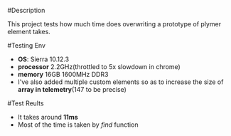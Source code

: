#Description

This project tests how much time does overwriting a prototype of plymer element takes.

#Testing Env
- **OS**: Sierra 10.12.3
- **processor** 2.2GHz(throttled to 5x slowdown in chrome)
- **memory** 16GB 1600MHz DDR3
- I've also added multiple custom elements so as to increase the size of __array in telemetry__(147 to be precise)

#Test Reults
- It takes around __11ms__
- Most of the time is taken by _find_ function